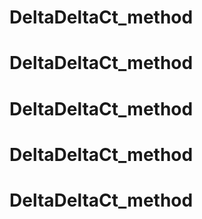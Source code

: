 # DeltaDeltaCt_method
# DeltaDeltaCt_method
# DeltaDeltaCt_method
# DeltaDeltaCt_method
# DeltaDeltaCt_method
